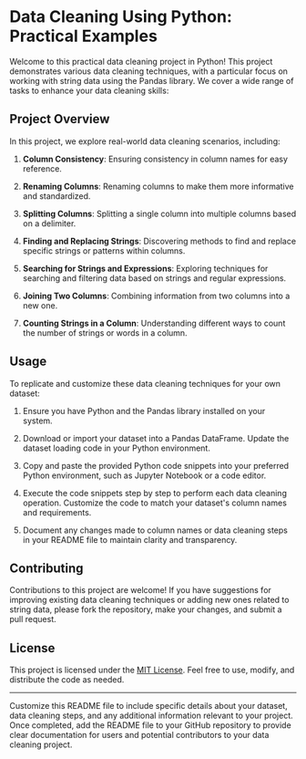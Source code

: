 # Data Cleaning Using Python: Practical Examples

Welcome to this practical data cleaning project in Python! This project demonstrates various data cleaning techniques, with a particular focus on working with string data using the Pandas library. We cover a wide range of tasks to enhance your data cleaning skills:

## Project Overview

In this project, we explore real-world data cleaning scenarios, including:

1. **Column Consistency**: Ensuring consistency in column names for easy reference.

2. **Renaming Columns**: Renaming columns to make them more informative and standardized.

3. **Splitting Columns**: Splitting a single column into multiple columns based on a delimiter.

4. **Finding and Replacing Strings**: Discovering methods to find and replace specific strings or patterns within columns.

5. **Searching for Strings and Expressions**: Exploring techniques for searching and filtering data based on strings and regular expressions.

6. **Joining Two Columns**: Combining information from two columns into a new one.

7. **Counting Strings in a Column**: Understanding different ways to count the number of strings or words in a column.

## Usage

To replicate and customize these data cleaning techniques for your own dataset:

1. Ensure you have Python and the Pandas library installed on your system.

2. Download or import your dataset into a Pandas DataFrame. Update the dataset loading code in your Python environment.

3. Copy and paste the provided Python code snippets into your preferred Python environment, such as Jupyter Notebook or a code editor.

4. Execute the code snippets step by step to perform each data cleaning operation. Customize the code to match your dataset's column names and requirements.

5. Document any changes made to column names or data cleaning steps in your README file to maintain clarity and transparency.

## Contributing

Contributions to this project are welcome! If you have suggestions for improving existing data cleaning techniques or adding new ones related to string data, please fork the repository, make your changes, and submit a pull request.

## License

This project is licensed under the [MIT License](LICENSE). Feel free to use, modify, and distribute the code as needed.

---

Customize this README file to include specific details about your dataset, data cleaning steps, and any additional information relevant to your project. Once completed, add the README file to your GitHub repository to provide clear documentation for users and potential contributors to your data cleaning project.
